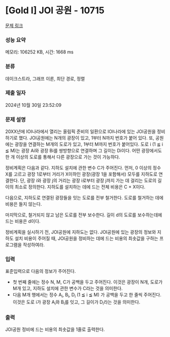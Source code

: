 # [Gold I] JOI 공원 - 10715 

[문제 링크](https://www.acmicpc.net/problem/10715) 

### 성능 요약

메모리: 106252 KB, 시간: 1668 ms

### 분류

데이크스트라, 그래프 이론, 최단 경로, 정렬

### 제출 일자

2024년 10월 30일 23:52:09

### 문제 설명

<p>20XX년에 IOI나라에서 열리는 올림픽 준비의 일환으로 IOI나라에 있는 JOI공원을 정비하기로 했다. JOI공원에는 N개의 광장이 있고, 1부터 N까지 번호가 붙어 있다. 또, 공원에는 광장을 연결하는 M개의 도로가 있고, 1부터 M까지 번호가 붙어있다. 도로 i (1 ≦ i ≦ M)는 광장 Ai와 광장 Bi를 쌍방향으로 연결하며 그 길이는 Di이다. 어떤 광장에서도 한 개 이상의 도로를 통해서 다른 광장으로 가는 것이 가능하다.</p>

<p>정비계획은 다음과 같다. 지하도 설치에 관한 변수 C가 주어진다. 먼저, 0 이상의 정수 X를 고르고 광장 1로부터 거리가 X이하인 광장(광장 1을 포함해서) 모두를 지하도로 연결한다. 단, 광장 i와 광장 j의 거리는 광장 i로부터 광장 j까지 가는 데 걸리는 도로의 길이의 최소로 정의한다. 지하도를 설치하는 데에 드는 전체 비용은 C × X이다.</p>

<p>다음으로, 지하도로 연결된 광장들을 잇는 도로를 전부 철거한다. 도로를 철거하는 데에 비용은 들지 않는다.</p>

<p>마지막으로, 철거되지 않고 남은 도로를 전부 보수한다. 길이 d의 도로를 보수하는데에 드는 비용은 d이다.</p>

<p>정비계획을 실시하기 전, JOI공원에 지하도는 없다. JOI공원에 있는 광장의 정보와 지하도 설치 비용이 주어질 때, JOI공원을 정비하는 데에 드는 비용의 최솟값을 구하는 프로그램을 작성하여라.</p>

### 입력 

 <p>표준입력으로 다음의 정보가 주어진다.</p>

<ul>
	<li>첫 번째 줄에는 정수 N, M, C가 공백을 두고 주어진다. 이것은 광장이 N개, 도로가 M개 있고, 지하도 설치에 관한 변수가 C라는 것을 의미한다.</li>
	<li>다음 M개 행에서는 정수 A<sub>i</sub>, B<sub>i</sub>, D<sub>i</sub> (1 ≦ i ≦ M) 가 공백을 두고 한 줄씩 주어진다. 이것은 도로 i가 광장 A<sub>i</sub>와 B<sub>i</sub>를 잇고, 그 길이가 D<sub>i</sub>라는 것을 의미한다.</li>
</ul>

### 출력 

 <p>JOI공원 정비에 드는 비용의 최솟값을 1줄로 출력한다.</p>

